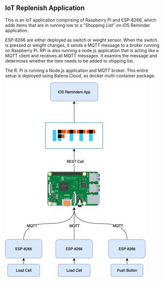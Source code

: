 ## IoT Replenish Application

This is an IoT application comprising of Raspberry Pi and ESP-8266, which adds items that are in running low  to a "Shopping List" on iOS Reminder application.

ESP-8266 are either deployed as switch or weight sensor. When the switch is pressed or weight changes, it sends a MQTT message to a broker running on Raspberry Pi. RPi is also running a node.js application that is acting like a MQTT client and receives all MQTT messages. It examins the message and determines whether the item needs to be added to shipping list.

The R. Pi is running a Node.js application and MQTT broker. This entire setup is deployed using Balena Cloud, as docker multi-container package.


![](https://raw.githubusercontent.com/prashanta/iot-refill/master/node/public/images/sys.png)
